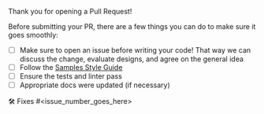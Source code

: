 Thank you for opening a Pull Request!

Before submitting your PR, there are a few things you can do to make sure it goes smoothly:
- [ ] Make sure to open an issue before writing your code! That way we can discuss the change, evaluate designs, and agree on the general idea
- [ ] Follow the [Samples Style Guide](https://googlecloudplatform.github.io/samples-style-guide/)
- [ ] Ensure the tests and linter pass
- [ ] Appropriate docs were updated (if necessary)

🛠️ Fixes #<issue_number_goes_here>
